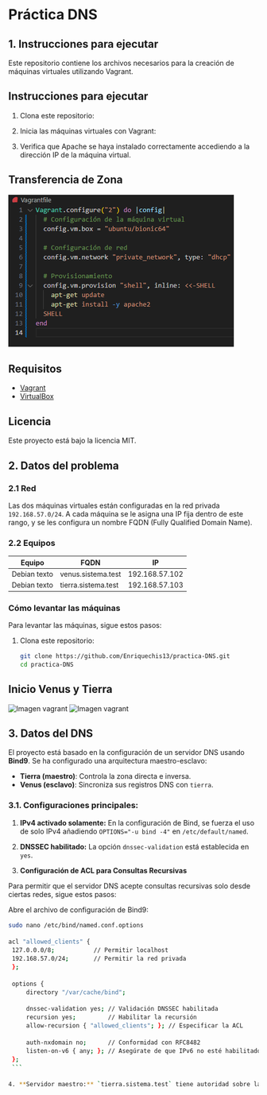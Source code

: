 # Práctica DNS

## 1. Instrucciones para ejecutar

Este repositorio contiene los archivos necesarios para la creación de máquinas virtuales utilizando Vagrant.

## Instrucciones para ejecutar

1. Clona este repositorio:

2. Inicia las máquinas virtuales con Vagrant:

3. Verifica que Apache se haya instalado correctamente accediendo a la dirección IP de la máquina virtual.

## Transferencia de Zona

![Imagen vagrant](imagenes/vagrant1.png)

## Requisitos

- [Vagrant](https://www.vagrantup.com/downloads)
- [VirtualBox](https://www.virtualbox.org/wiki/Downloads)

## Licencia

Este proyecto está bajo la licencia MIT.

## 2. Datos del problema

### 2.1 Red
Las dos máquinas virtuales están configuradas en la red privada `192.168.57.0/24`. A cada máquina se le asigna una IP fija dentro de este rango, y se les configura un nombre FQDN (Fully Qualified Domain Name).

### 2.2 Equipos

| Equipo               | FQDN                | IP              |
|----------------------|---------------------|-----------------|
| Debian texto         | venus.sistema.test   | 192.168.57.102  |
| Debian texto         | tierra.sistema.test  | 192.168.57.103  |

### Cómo levantar las máquinas

Para levantar las máquinas, sigue estos pasos:

1. Clona este repositorio:
   ```bash
   git clone https://github.com/Enriquechis13/practica-DNS.git
   cd practica-DNS
    ```
## Inicio Venus y Tierra

![Imagen vagrant](imagenes/vagrant2.png)
![Imagen vagrant](imagenes/vagrant3.png)

## 3. Datos del DNS

El proyecto está basado en la configuración de un servidor DNS usando **Bind9**. Se ha configurado una arquitectura maestro-esclavo:

- **Tierra (maestro)**: Controla la zona directa e inversa.
- **Venus (esclavo)**: Sincroniza sus registros DNS con `tierra`.

### 3.1. Configuraciones principales:

1. **IPv4 activado solamente:** En la configuración de Bind, se fuerza el uso de solo IPv4 añadiendo `OPTIONS="-u bind -4"` en `/etc/default/named`.

2. **DNSSEC habilitado:** La opción `dnssec-validation` está establecida en `yes`.

3. **Configuración de ACL para Consultas Recursivas**

Para permitir que el servidor DNS acepte consultas recursivas solo desde ciertas redes, sigue estos pasos:

Abre el archivo de configuración de Bind9:
   ```bash
   sudo nano /etc/bind/named.conf.options

   acl "allowed_clients" {
    127.0.0.0/8;           // Permitir localhost
    192.168.57.0/24;       // Permitir la red privada
    };

    options {
        directory "/var/cache/bind";

        dnssec-validation yes; // Validación DNSSEC habilitada
        recursion yes;         // Habilitar la recursión
        allow-recursion { "allowed_clients"; }; // Especificar la ACL

        auth-nxdomain no;      // Conformidad con RFC8482
        listen-on-v6 { any; }; // Asegúrate de que IPv6 no esté habilitado si solo usas IPv4.
    };
    ```

4. **Servidor maestro:** `tierra.sistema.test` tiene autoridad sobre la zona directa e inversa.